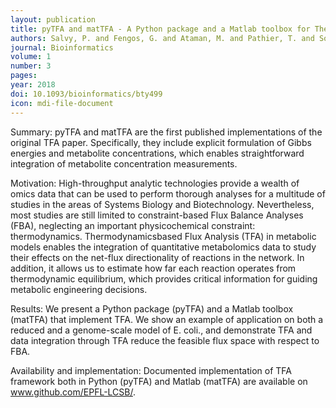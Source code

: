 ```yaml
---
layout: publication
title: pyTFA and matTFA - A Python package and a Matlab toolbox for Thermodynamics-based Flux Analysis
authors: Salvy, P. and Fengos, G. and Ataman, M. and Pathier, T. and Soh, K. C. and Hatzimanikatis, V.
journal: Bioinformatics
volume: 1
number: 3
pages: 
year: 2018
doi: 10.1093/bioinformatics/bty499
icon: mdi-file-document
---
```

Summary: pyTFA and matTFA are the first published implementations of the original TFA paper.
Specifically, they include explicit formulation of Gibbs energies and metabolite concentrations,
which enables straightforward integration of metabolite concentration measurements.

Motivation: High-throughput analytic technologies provide a wealth of omics data that can be used
to perform thorough analyses for a multitude of studies in the areas of Systems Biology and
Biotechnology. Nevertheless, most studies are still limited to constraint-based Flux Balance Analyses
(FBA), neglecting an important physicochemical constraint: thermodynamics. Thermodynamicsbased
Flux Analysis (TFA) in metabolic models enables the integration of quantitative metabolomics
data to study their effects on the net-flux directionality of reactions in the network. In addition, it
allows us to estimate how far each reaction operates from thermodynamic equilibrium, which
provides critical information for guiding metabolic engineering decisions.

Results: We present a Python package (pyTFA) and a Matlab toolbox (matTFA) that implement
TFA. We show an example of application on both a reduced and a genome-scale model of E. coli.,
and demonstrate TFA and data integration through TFA reduce the feasible flux space with respect
to FBA.

Availability and implementation: Documented implementation of TFA framework both in Python
(pyTFA) and Matlab (matTFA) are available on www.github.com/EPFL-LCSB/.
